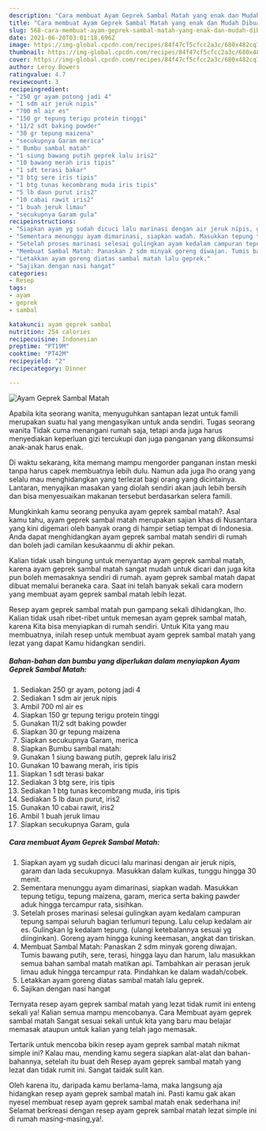 ```yaml
---
description: "Cara membuat Ayam Geprek Sambal Matah yang enak dan Mudah Dibuat"
title: "Cara membuat Ayam Geprek Sambal Matah yang enak dan Mudah Dibuat"
slug: 568-cara-membuat-ayam-geprek-sambal-matah-yang-enak-dan-mudah-dibuat
date: 2021-06-20T03:01:18.696Z
image: https://img-global.cpcdn.com/recipes/84f47cf5cfcc2a3c/680x482cq70/ayam-geprek-sambal-matah-foto-resep-utama.jpg
thumbnail: https://img-global.cpcdn.com/recipes/84f47cf5cfcc2a3c/680x482cq70/ayam-geprek-sambal-matah-foto-resep-utama.jpg
cover: https://img-global.cpcdn.com/recipes/84f47cf5cfcc2a3c/680x482cq70/ayam-geprek-sambal-matah-foto-resep-utama.jpg
author: Leroy Bowers
ratingvalue: 4.7
reviewcount: 3
recipeingredient:
- "250 gr ayam potong jadi 4"
- "1 sdm air jeruk nipis"
- "700 ml air es"
- "150 gr tepung terigu protein tinggi"
- "11/2 sdt baking powder"
- "30 gr tepung maizena"
- "secukupnya Garam merica"
- " Bumbu sambal matah"
- "1 siung bawang putih geprek lalu iris2"
- "10 bawang merah iris tipis"
- "1 sdt terasi bakar"
- "3 btg sere iris tipis"
- "1 btg tunas kecombrang muda iris tipis"
- "5 lb daun purut iris2"
- "10 cabai rawit iris2"
- "1 buah jeruk limau"
- "secukupnya Garam gula"
recipeinstructions:
- "Siapkan ayam yg sudah dicuci lalu marinasi dengan air jeruk nipis, garam dan lada secukupnya. Masukkan dalam kulkas, tunggu hingga 30 menit."
- "Sementara menunggu ayam dimarinasi, siapkan wadah. Masukkan tepung tetigu, tepung maizena, garam, merica serta baking pawder aduk hingga tercampur rata, sisihkan."
- "Setelah proses marinasi selesai gulingkan ayam kedalam campuran tepung sampai seluruh bagian terlumuri tepung. Lalu celup kedalam air es. Gulingkan lg kedalam tepung. (ulangi ketebalannya sesuai yg diinginkan). Goreng ayam hingga kuning keemasan, angkat dan tiriskan."
- "Membuat Sambal Matah: Panaskan 2 sdm minyak goreng diwajan. Tumis bawang putih, sere, terasi, hingga layu dan harum, lalu masukkan semua bahan sambal matah matikan api. Tambahkan air perasan jeruk limau aduk hingga tercampur rata. Pindahkan ke dalam wadah/cobek."
- "Letakkan ayam goreng diatas sambal matah lalu geprek."
- "Sajikan dengan nasi hangat"
categories:
- Resep
tags:
- ayam
- geprek
- sambal

katakunci: ayam geprek sambal 
nutrition: 254 calories
recipecuisine: Indonesian
preptime: "PT19M"
cooktime: "PT42M"
recipeyield: "2"
recipecategory: Dinner

---
```



![Ayam Geprek Sambal Matah](https://img-global.cpcdn.com/recipes/84f47cf5cfcc2a3c/680x482cq70/ayam-geprek-sambal-matah-foto-resep-utama.jpg)

Apabila kita seorang wanita, menyuguhkan santapan lezat untuk famili merupakan suatu hal yang mengasyikan untuk anda sendiri. Tugas seorang  wanita Tidak cuma menangani rumah saja, tetapi anda juga harus menyediakan keperluan gizi tercukupi dan juga panganan yang dikonsumsi anak-anak harus enak.

Di waktu  sekarang, kita memang mampu mengorder panganan instan meski tanpa harus capek membuatnya lebih dulu. Namun ada juga lho orang yang selalu mau menghidangkan yang terlezat bagi orang yang dicintainya. Lantaran, menyajikan masakan yang diolah sendiri akan jauh lebih bersih dan bisa menyesuaikan makanan tersebut berdasarkan selera famili. 



Mungkinkah kamu seorang penyuka ayam geprek sambal matah?. Asal kamu tahu, ayam geprek sambal matah merupakan sajian khas di Nusantara yang kini digemari oleh banyak orang di hampir setiap tempat di Indonesia. Anda dapat menghidangkan ayam geprek sambal matah sendiri di rumah dan boleh jadi camilan kesukaanmu di akhir pekan.

Kalian tidak usah bingung untuk menyantap ayam geprek sambal matah, karena ayam geprek sambal matah sangat mudah untuk dicari dan juga kita pun boleh memasaknya sendiri di rumah. ayam geprek sambal matah dapat dibuat memalui beraneka cara. Saat ini telah banyak sekali cara modern yang membuat ayam geprek sambal matah lebih lezat.

Resep ayam geprek sambal matah pun gampang sekali dihidangkan, lho. Kalian tidak usah ribet-ribet untuk memesan ayam geprek sambal matah, karena Kita bisa menyiapkan di rumah sendiri. Untuk Kita yang mau membuatnya, inilah resep untuk membuat ayam geprek sambal matah yang lezat yang dapat Kamu hidangkan sendiri.

<!--inarticleads1-->

##### Bahan-bahan dan bumbu yang diperlukan dalam menyiapkan Ayam Geprek Sambal Matah:

1. Sediakan 250 gr ayam, potong jadi 4
1. Sediakan 1 sdm air jeruk nipis
1. Ambil 700 ml air es
1. Siapkan 150 gr tepung terigu protein tinggi
1. Gunakan 11/2 sdt baking powder
1. Siapkan 30 gr tepung maizena
1. Siapkan secukupnya Garam, merica
1. Siapkan  Bumbu sambal matah:
1. Gunakan 1 siung bawang putih, geprek lalu iris2
1. Gunakan 10 bawang merah, iris tipis
1. Siapkan 1 sdt terasi bakar
1. Sediakan 3 btg sere, iris tipis
1. Sediakan 1 btg tunas kecombrang muda, iris tipis
1. Sediakan 5 lb daun purut, iris2
1. Gunakan 10 cabai rawit, iris2
1. Ambil 1 buah jeruk limau
1. Siapkan secukupnya Garam, gula




<!--inarticleads2-->

##### Cara membuat Ayam Geprek Sambal Matah:

1. Siapkan ayam yg sudah dicuci lalu marinasi dengan air jeruk nipis, garam dan lada secukupnya. Masukkan dalam kulkas, tunggu hingga 30 menit.
1. Sementara menunggu ayam dimarinasi, siapkan wadah. Masukkan tepung tetigu, tepung maizena, garam, merica serta baking pawder aduk hingga tercampur rata, sisihkan.
1. Setelah proses marinasi selesai gulingkan ayam kedalam campuran tepung sampai seluruh bagian terlumuri tepung. Lalu celup kedalam air es. Gulingkan lg kedalam tepung. (ulangi ketebalannya sesuai yg diinginkan). Goreng ayam hingga kuning keemasan, angkat dan tiriskan.
1. Membuat Sambal Matah: Panaskan 2 sdm minyak goreng diwajan. Tumis bawang putih, sere, terasi, hingga layu dan harum, lalu masukkan semua bahan sambal matah matikan api. Tambahkan air perasan jeruk limau aduk hingga tercampur rata. Pindahkan ke dalam wadah/cobek.
1. Letakkan ayam goreng diatas sambal matah lalu geprek.
1. Sajikan dengan nasi hangat




Ternyata resep ayam geprek sambal matah yang lezat tidak rumit ini enteng sekali ya! Kalian semua mampu mencobanya. Cara Membuat ayam geprek sambal matah Sangat sesuai sekali untuk kita yang baru mau belajar memasak ataupun untuk kalian yang telah jago memasak.

Tertarik untuk mencoba bikin resep ayam geprek sambal matah nikmat simple ini? Kalau mau, mending kamu segera siapkan alat-alat dan bahan-bahannya, setelah itu buat deh Resep ayam geprek sambal matah yang lezat dan tidak rumit ini. Sangat taidak sulit kan. 

Oleh karena itu, daripada kamu berlama-lama, maka langsung aja hidangkan resep ayam geprek sambal matah ini. Pasti kamu gak akan nyesel membuat resep ayam geprek sambal matah enak sederhana ini! Selamat berkreasi dengan resep ayam geprek sambal matah lezat simple ini di rumah masing-masing,ya!.

